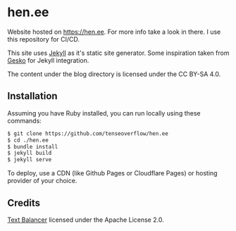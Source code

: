 # hen.ee

Website hosted on https://hen.ee. For more info take a look in there. I use this repository for CI/CD.

This site uses [Jekyll](https://jekyllrb.com) as it's static site generator.
Some inspiration taken from [Gesko](https://github.com/P0WEX/Gesko) for Jekyll integration.

The content under the blog directory is licensed under the CC BY-SA 4.0.

## Installation

Assuming you have Ruby installed, you can run locally using these commands:

```bash
$ git clone https://github.com/tenseoverflow/hen.ee
$ cd ./hen.ee
$ bundle install
$ jekyll build
$ jekyll serve
```

To deploy, use a CDN (like Github Pages or Cloudflare Pages) or hosting provider of your choice.

## Credits

[Text Balancer](https://codeberg.org/da/text-balancer) licensed under the Apache License 2.0.